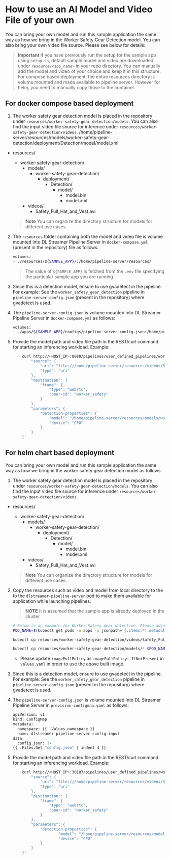 # How to use an AI Model and Video File of your own


You can bring your own model and run this sample application the same way as how we bring in the Worker Safety Gear Detection model. You can also bring your own video file source. Please see below for details:
>**Important** If you have previously run the setup for the sample app using `setup.sh`, default sample model and video are downloaded under `resource/<app_name>` in your repo directory. You can manually add the model and video of your choice and keep it in this structure. 
For compose based deployment, the entire resources directory is volume mounted and made available to pipeline server. However for helm, you need to manually copy those to the container.

## For docker compose based deployment

1. The worker safety gear detection model is placed in the repository under  `resources/worker-safety-gear-detection/models`. You can also find the input video file source for inference under `resources/worker-safety-gear-detection/videos`.
/home/pipeline-server/resources/models/worker-safety-gear-detection/deployment/Detection/model/model.xml
- resources/
  - worker-safety-gear-detection/
    - models/
      - worker-safety-gear-detection/
        - deployment/
          - Detection/
            - model/
              - model.bin
              - model.xml
    - videos/
      - Safety_Full_Hat_and_Vest.avi

   > **Note**
   > You can organize the directory structure for models for different use cases.


2. The `resources` folder containing both the model and video file is volume mounted into DL Streamer Pipeline Server in `docker-compose.yml` (present in the repository) file as follows.
    ```sh
    volumes:
    - ./resources/${SAMPLE_APP}/:/home/pipeline-server/resources/
    ```
    > The value of `${SAMPLE_APP}` is fetched from the `.env` file specifying the particular sample app you are running.

3. Since this is a detection model, ensure to use gvadetect in the pipeline. For example: See the `worker_safety_gear_detection` pipeline in `pipeline-server-config.json` (present in the repository) where gvadetect is used.

4. The `pipeline-server-config.json` is volume mounted into DL Streamer Pipeline Server in `docker-compose.yml` as follows:

    ```sh
    volumes:
    - ./apps/${SAMPLE_APP}/configs/pipeline-server-config.json:/home/pipeline-server/config.json
    ```

4. Provide the model path and video file path in the REST/curl command for starting an inferencing workload. Example:
    ```sh
        curl http://<HOST_IP>:8080/pipelines/user_defined_pipelines/worker_safety_gear_detection -X POST -H 'Content-Type: application/json' -d '{
            "source": {
                "uri": "file:///home/pipeline-server/resources/videos/Safety_Full_Hat_and_Vest.avi",
                "type": "uri"
            },
            "destination": {
                "frame": {
                    "type": "webrtc",
                    "peer-id": "worker_safety"
                }
            },
            "parameters": {
                "detection-properties": {
                    "model": "/home/pipeline-server/resources/models/worker-safety-gear-detection/deployment/Detection/model/model.xml",
                    "device": "CPU"
                }
            }
        }'
    ```

## For helm chart based deployment

You can bring your own model and run this sample application the same way as how we bring in the worker safety gear detection model as follows:

1. The worker safety gear detection model is placed in the repository under `resources/worker-safety-gear-detection/models`. You can also find the input video file source for inference under `resources/worker-safety-gear-detection/videos`.

- resources/
  - worker-safety-gear-detection/
    - models/
      - worker-safety-gear-detection/
        - deployment/
          - Detection/
            - model/
              - model.bin
              - model.xml
    - videos/
      - Safety_Full_Hat_and_Vest.avi

   > **Note**
   > You can organize the directory structure for models for different use cases.


2. Copy the resources such as video and model from local directory to the to the `dlstreamer-pipeline-server` pod to make them available for application while launching pipelines.
    > **NOTE** It is assumed that the sample app is already deployed in the cluster
    ```sh
    # Below is an example for Worker Safety gear detection. Please adjust the source path of models and videos appropriately for other sample applications.
    POD_NAME=$(kubectl get pods -n apps -o jsonpath='{.items[*].metadata.name}' | tr ' ' '\n' | grep deployment-dlstreamer-pipeline-server | head -n 1)

    kubectl cp resources/worker-safety-gear-detection/videos/Safety_Full_Hat_and_Vest.avi $POD_NAME:/home/pipeline-server/resources/videos/ -c dlstreamer-pipeline-server -n apps
 
    kubectl cp resources/worker-safety-gear-detection/models/* $POD_NAME:/home/pipeline-server/resources/models/ -c dlstreamer-pipeline-server -n apps
    ```
    - Please update `imagePullPolicy` as `imagePullPolicy: IfNotPresent` in `values.yaml` in order to use the above built image.

3. Since this is a detection model, ensure to use gvadetect in the pipeline. For example: See the `worker_safety_gear_detection` pipeline in `pipeline-server-config.json` (present in the repository) where gvadetect is used.

4. The `pipeline-server-config.json` is volume mounted into DL Streamer Pipeline Server in `provision-configmap.yaml` as follows:

    ```sh
    apiVersion: v1
    kind: ConfigMap
    metadata:
      namespace: {{ .Values.namespace }}
      name: dlstreamer-pipeline-server-config-input
    data:
      config.json: |-
    {{ .Files.Get "config.json" | indent 4 }}
    ```

4. Provide the model path and video file path in the REST/curl command for starting an inferencing workload. Example:
    ```sh
        curl http://<HOST_IP>:30107/pipelines/user_defined_pipelines/worker_safety_gear_detection -X POST -H 'Content-Type: application/json' -d '{
            "source": {
                "uri": "file:///home/pipeline-server/resources/videos/Safety_Full_Hat_and_Vest.avi",
                "type": "uri"
            },
            "destination": {
                "frame": {
                    "type": "webrtc",
                    "peer-id": "worker_safety"
                }
            },
            "parameters": {
                "detection-properties": {
                        "model": "/home/pipeline-server/resources/models/worker-safety-gear-detection/deployment/Detection/model/model.xml",
                        "device": "CPU"
                }
            }
        }'
    ```